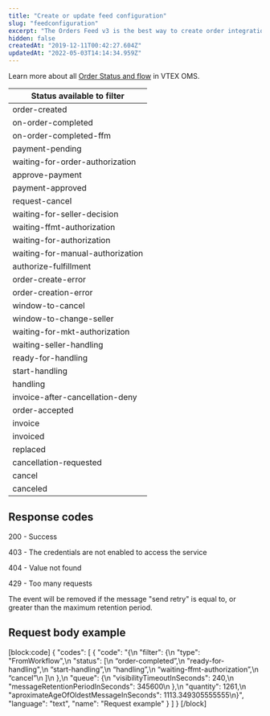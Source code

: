 ```yaml
---
title: "Create or update feed configuration"
slug: "feedconfiguration"
excerpt: "The Orders Feed v3 is the best way to create order integrations. Below you can find details on the configuration API specification, and to know more see our [Feed v3 guide](https://developers.vtex.com/vtex-rest-api/docs/orders-feed) and our [order integration guide](https://developers.vtex.com/docs/guides/erp-integration-set-up-order-integration )\n\r\n\rThere are two types of filtering that can be used. The `FromWorkflow` type filters orders by status, whereas the `FromOrders` type uses JSONata expressions to filter orders according to any property in the orders JSON document. This enables stores to filter delivered orders and orders in which products have been added or removed, for example. To learn more, access the [JSONata documentation](https://docs.jsonata.org/overview.html) and test filtering JSONata expressions with our [Test JSONata expression](https://developers.vtex.com/vtex-developer-docs/reference/test-jsonata-expression) endpoint."
hidden: false
createdAt: "2019-12-11T00:42:27.604Z"
updatedAt: "2022-05-03T14:14:34.959Z"
---
```

Learn more about all [Order Status and flow](https://help.vtex.com/en/tutorial/fluxo-e-status-de-pedidos--tutorials_196) in VTEX OMS.

| Status available to filter    |
| --------------------------- |
|order-created|
|on-order-completed|
|on-order-completed-ffm|
|payment-pending| 
|waiting-for-order-authorization|
|approve-payment|
|payment-approved|
|request-cancel|
|waiting-for-seller-decision|
|waiting-ffmt-authorization|	
|waiting-for-authorization|
|waiting-for-manual-authorization|	
|authorize-fulfillment|
|order-create-error|
|order-creation-error|
|window-to-cancel|
|window-to-change-seller|
|waiting-for-mkt-authorization|
|waiting-seller-handling|
|ready-for-handling|
|start-handling|
|handling|
|invoice-after-cancellation-deny|
|order-accepted|
|invoice|
|invoiced|
|replaced|
|cancellation-requested|
|cancel|
|canceled|


## Response codes

200 - Success

403 - The credentials are not enabled to access the service

404 - Value not found

429 - Too many requests

The event will be removed if the message "send retry" is equal to, or greater than the maximum retention period.

## Request body example
[block:code]
{
  "codes": [
    {
      "code": "{\n    \"filter\": {\n        \"type\": \"FromWorkflow\",\n        \"status\": [\n            “order-completed”,\n            \"ready-for-handling\",\n            “start-handling”,\n            “handling”,\n            “waiting-ffmt-authorization”,\n            “cancel”\n        ]\n    },\n    \"queue\": {\n        \"visibilityTimeoutInSeconds\": 240,\n        \"messageRetentionPeriodInSeconds\": 345600\n    },\n    \"quantity\": 1261,\n    \"aproximateAgeOfOldestMessageInSeconds\": 1113.349305555555\n}",
      "language": "text",
      "name": "Request example"
    }
  ]
}
[/block]